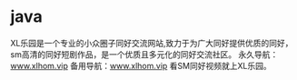 # java
XL乐园是一个专业的小众圈子同好交流网站,致力于为广大同好提供优质的同好，sm高清的同好短剧作品，是一个优质且多元化的同好交流社区。 永久导航：www.xlhom.vip 备用导航：www.xlhom.vip 看SM同好视频就上XL乐园。
